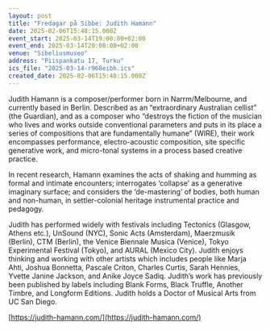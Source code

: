 ```yaml
---
layout: post
title: "Fredagar på Sibbe: Judith Hamann"
date: 2025-02-06T15:48:15.000Z
event_start: 2025-03-14T19:00:00+02:00
event_end: 2025-03-14T20:00:00+02:00
venue: "Sibeliusmuseo"
address: "Piispankatu 17, Turku"
ics_file: "2025-03-14-r968eibh.ics"
created_date: 2025-02-06T15:48:15.000Z
---
```


Judith Hamann is a composer/performer born in Narrm/Melbourne, and currently based in Berlin. Described as an “extraordinary Australian cellist” (the Guardian), and as a composer who “destroys the fiction of the musician who lives and works outside conventional parameters and puts in its place a series of compositions that are fundamentally humane” (WIRE), their work encompasses performance, electro-acoustic composition, site specific generative work, and micro-tonal systems in a process based creative practice.  
  
In recent research, Hamann examines the acts of shaking and humming as formal and intimate encounters; interrogates ‘collapse’ as a generative imaginary surface; and considers the ‘de-mastering’ of bodies, both human and non-human, in settler-colonial heritage instrumental practice and pedagogy.  
  
Judith has performed widely with festivals including Tectonics (Glasgow, Athens etc.), UnSound (NYC), Sonic Acts (Amsterdam), Maerzmusik (Berlin), CTM (Berlin), the Venice Biennale Musica (Venice), Tokyo Experimental Festival (Tokyo), and AURAL (Mexico City). Judith enjoys thinking and working with other artists which includes people like Marja Ahti, Joshua Bonnetta, Pascale Criton, Charles Curtis, Sarah Hennies, Yvette Janine Jackson, and Anike Joyce Sadiq. Judith’s work has previously been published by labels including Blank Forms, Black Truffle, Another Timbre, and Longform Editions. Judith holds a Doctor of Musical Arts from UC San Diego.  
  
[https://judith-hamann.com/](https://judith-hamann.com/)
